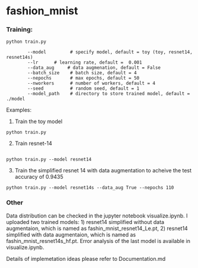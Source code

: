 # fashion_mnist

### Training:

```
python train.py

        --model         # specify model, default = toy (toy, resnet14, resnet14s)
        --lr      # learning rate, default =  0.001
        --data_aug     # data augmenation, default = False
        --batch_size    # batch size, default = 4
        --nepochs       # max epochs, default = 50
        --nworkers      # number of workers, default = 4
        --seed          # random seed, default = 1
        --model_path    # directory to store trained model, default = ./model
```

Examples:

1. Train the toy model 
```
python train.py

```

2. Train resnet-14

```

python train.py --model resnet14

```

3. Train the simplified resnet 14 with data augmentation to acheive the test accuracy of 0.9435

```
python train.py --model resnet14s --data_aug True --nepochs 110

```

### Other

Data distribution can be checked in the jupyter notebook visualize.ipynb. I uploaded two trained models: 1) resnet14 simplified without data augmentaion, which is named as fashin_mnist_resnet14_Le.pt, 2) resnet14 simplified with data augmentaion, which is named as fashin_mnist_resnet14s_hf.pt. Error analysis of the last model is available in visualize.ipynb.  

Details of implemetation ideas please refer to Documentation.md




